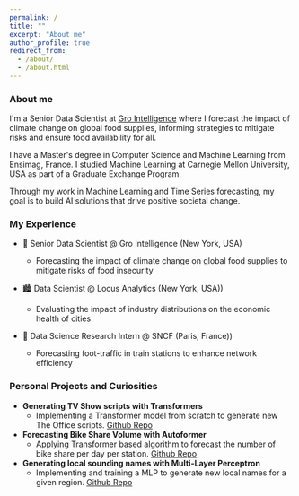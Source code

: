 ```yaml
---
permalink: /
title: ""
excerpt: "About me"
author_profile: true
redirect_from: 
  - /about/
  - /about.html
---
```


### About me

I'm a Senior Data Scientist at [Gro Intelligence](https://www.gro-intelligence.com/) where I forecast the impact of climate change on global food supplies, 
informing strategies to mitigate risks and ensure food availability for all.

I have a Master's degree in Computer Science and Machine Learning from Ensimag, France. 
I studied Machine Learning at Carnegie Mellon University, USA as part of a Graduate Exchange Program.

Through my work in Machine Learning and Time Series forecasting, 
my goal is to build AI solutions that drive positive societal change.

### My Experience

- 🌾 Senior Data Scientist @ Gro Intelligence (New York, USA)
  - Forecasting the impact of climate change on global food supplies to mitigate risks of food insecurity

  
- 🏙️ Data Scientist @ Locus Analytics (New York, USA))
  - Evaluating the impact of industry distributions on the economic health of cities


- 🚄 Data Science Research Intern @ SNCF (Paris, France))
  - Forecasting foot-traffic in train stations to enhance network efficiency

### Personal Projects and Curiosities
- **Generating TV Show scripts with Transformers**
  - Implementing a Transformer model from scratch to generate new The Office scripts. [Github Repo](https://github.com/em-floch/dunder-mifflin-generator)
- **Forecasting Bike Share Volume with Autoformer**
  - Applying Transformer based algorithm to forecast the number of bike share per day per station. [Github Repo](https://github.com/em-floch/citi-bike-forecast/tree/main)
- **Generating local sounding names with Multi-Layer Perceptron**
  - Implementing and training a MLP to generate new local names for a given region. [Github Repo](https://github.com/em-floch/bretagnizer)
